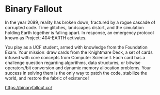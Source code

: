 # Binary Fallout

In the year 2099, reality has broken down, fractured by a rogue cascade of corrupted code. Time glitches, landscapes distort, and the simulation holding Earth together is falling apart. In response, an emergency protocol known as Project: 404-EARTH activates.

You play as a UCF student, armed with knowledge from the Foundation Exam. Your mission: draw cards from the Knightmare Deck, a set of cards infused with core concepts from Computer Science I. Each card has a challenge question regarding algorithms, data structures, or bitwise operators/bit conversion and dynamic memory allocation problems. Your success in solving them is the only way to patch the code, stabilize the world, and restore the fabric of existence!

https://binaryfallout.co/
